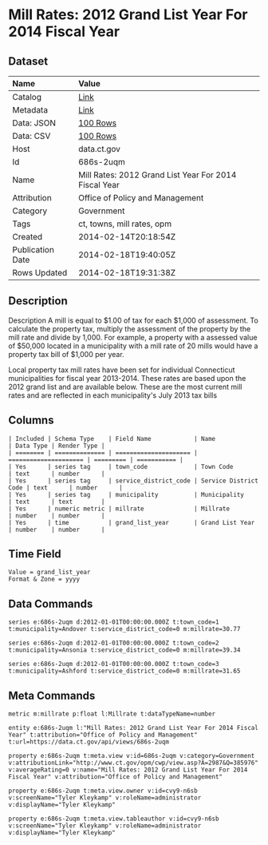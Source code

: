 # Mill Rates: 2012 Grand List Year For 2014 Fiscal Year

## Dataset

| Name | Value |
| :--- | :---- |
| Catalog | [Link](https://catalog.data.gov/dataset/mill-rates-2012-grand-list-year-for-2014-fiscal-year) |
| Metadata | [Link](https://data.ct.gov/api/views/686s-2uqm) |
| Data: JSON | [100 Rows](https://data.ct.gov/api/views/686s-2uqm/rows.json?max_rows=100) |
| Data: CSV | [100 Rows](https://data.ct.gov/api/views/686s-2uqm/rows.csv?max_rows=100) |
| Host | data.ct.gov |
| Id | 686s-2uqm |
| Name | Mill Rates: 2012 Grand List Year For 2014 Fiscal Year |
| Attribution | Office of Policy and Management |
| Category | Government |
| Tags | ct, towns, mill rates, opm |
| Created | 2014-02-14T20:18:54Z |
| Publication Date | 2014-02-18T19:40:05Z |
| Rows Updated | 2014-02-18T19:31:38Z |

## Description

Description
A mill is equal to $1.00 of tax for each $1,000 of assessment. To calculate the property tax, multiply the assessment of the property by the mill rate and divide by 1,000. For example, a property with a assessed value of $50,000 located in a municipality with a mill rate of 20 mills would have a property tax bill of $1,000 per year.

 

Local property tax mill rates have been set for individual Connecticut municipalities for fiscal year 2013-2014. These rates are based upon the 2012 grand list and are available below. These are the most current mill rates and are reflected in each municipality's July 2013 tax bills

## Columns

```ls
| Included | Schema Type    | Field Name            | Name                  | Data Type | Render Type |
| ======== | ============== | ===================== | ===================== | ========= | =========== |
| Yes      | series tag     | town_code             | Town Code             | text      | number      |
| Yes      | series tag     | service_district_code | Service District Code | text      | number      |
| Yes      | series tag     | municipality          | Municipality          | text      | text        |
| Yes      | numeric metric | millrate              | Millrate              | number    | number      |
| Yes      | time           | grand_list_year       | Grand List Year       | number    | number      |
```

## Time Field

```ls
Value = grand_list_year
Format & Zone = yyyy
```

## Data Commands

```ls
series e:686s-2uqm d:2012-01-01T00:00:00.000Z t:town_code=1 t:municipality=Andover t:service_district_code=0 m:millrate=30.77

series e:686s-2uqm d:2012-01-01T00:00:00.000Z t:town_code=2 t:municipality=Ansonia t:service_district_code=0 m:millrate=39.34

series e:686s-2uqm d:2012-01-01T00:00:00.000Z t:town_code=3 t:municipality=Ashford t:service_district_code=0 m:millrate=31.65
```

## Meta Commands

```ls
metric m:millrate p:float l:Millrate t:dataTypeName=number

entity e:686s-2uqm l:"Mill Rates: 2012 Grand List Year For 2014 Fiscal Year" t:attribution="Office of Policy and Management" t:url=https://data.ct.gov/api/views/686s-2uqm

property e:686s-2uqm t:meta.view v:id=686s-2uqm v:category=Government v:attributionLink="http://www.ct.gov/opm/cwp/view.asp?A=2987&Q=385976" v:averageRating=0 v:name="Mill Rates: 2012 Grand List Year For 2014 Fiscal Year" v:attribution="Office of Policy and Management"

property e:686s-2uqm t:meta.view.owner v:id=cvy9-n6sb v:screenName="Tyler Kleykamp" v:roleName=administrator v:displayName="Tyler Kleykamp"

property e:686s-2uqm t:meta.view.tableauthor v:id=cvy9-n6sb v:screenName="Tyler Kleykamp" v:roleName=administrator v:displayName="Tyler Kleykamp"
```